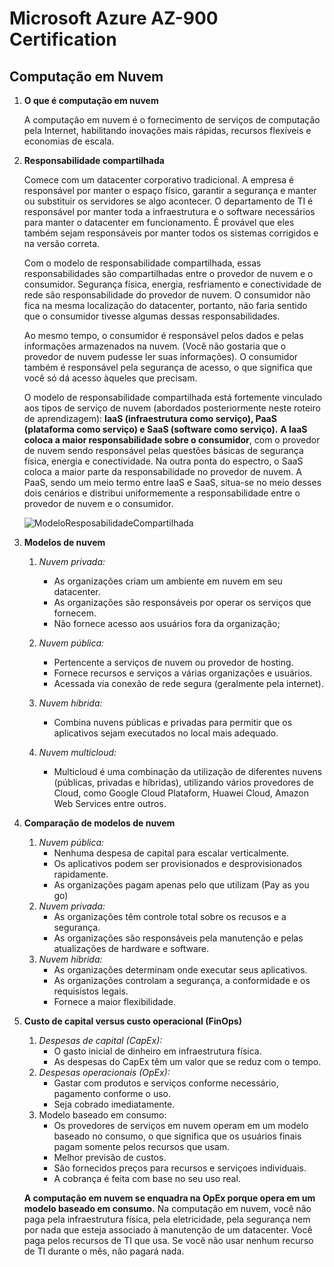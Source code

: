# Microsoft Azure AZ-900 Certification

 

## Computação em Nuvem

1. **O que é computação em nuvem**

   A computação em nuvem é o fornecimento de serviços de computação pela Internet, habilitando inovações mais rápidas, recursos flexíveis e economias de escala.

   

2. **Responsabilidade compartilhada**

   Comece com um datacenter corporativo tradicional. A empresa é responsável por manter o espaço físico, garantir a segurança e manter ou substituir os servidores se algo acontecer. O departamento de TI é responsável por manter toda a infraestrutura e o software necessários para manter o datacenter em funcionamento. É provável que eles também sejam responsáveis por manter todos os sistemas corrigidos e na versão correta.

   Com o modelo de responsabilidade compartilhada, essas responsabilidades são compartilhadas entre o provedor de nuvem e o consumidor. Segurança física, energia, resfriamento e conectividade de rede são responsabilidade do provedor de nuvem. O consumidor não fica na mesma localização do datacenter, portanto, não faria sentido que o consumidor tivesse algumas dessas responsabilidades.

   Ao mesmo tempo, o consumidor é responsável pelos dados e pelas informações armazenados na nuvem. (Você não gostaria que o provedor de nuvem pudesse ler suas informações). O consumidor também é responsável pela segurança de acesso, o que significa que você só dá acesso àqueles que precisam.

   

   O modelo de responsabilidade compartilhada está fortemente vinculado aos tipos de serviço de nuvem (abordados posteriormente neste roteiro de aprendizagem): **IaaS (infraestrutura como serviço), PaaS (plataforma como serviço) e SaaS (software como serviço).** **A IaaS coloca a maior responsabilidade sobre o consumidor**, com o provedor de nuvem sendo responsável pelas questões básicas de segurança física, energia e conectividade. Na outra ponta do espectro, o SaaS coloca a maior parte da responsabilidade no provedor de nuvem. A PaaS, sendo um meio termo entre IaaS e SaaS, situa-se no meio desses dois cenários e distribui uniformemente a responsabilidade entre o provedor de nuvem e o consumidor.

   

   ![ModeloResposabilidadeCompartilhada](https://learn.microsoft.com/pt-br/training/wwl-azure/describe-cloud-compute/media/shared-responsibility-b3829bfe.svg)

   

3. **Modelos de nuvem**

   1. *Nuvem privada:*

      - As organizações criam um ambiente em nuvem em seu datacenter.
      - As organizações são responsáveis por operar os serviços que fornecem.
      - Não fornece acesso aos usuários fora da organização;

   2. *Nuvem pública:*

      - Pertencente a serviços de nuvem ou provedor de hosting.
      - Fornece recursos e serviços a várias organizações e usuários.
      - Acessada via conexão de rede segura (geralmente pela internet).

   3. *Nuvem híbrida:*

      - Combina nuvens públicas e privadas para permitir que os aplicativos sejam executados no local mais adequado.

   4. *Nuvem multicloud:*

      -  Multicloud é uma combinação da utilização de diferentes nuvens (públicas, privadas e híbridas), utilizando vários provedores de Cloud, como Google Cloud Plataform, Huawei Cloud, Amazon Web Services entre outros.

      

4. **Comparação de modelos de nuvem**

   1. *Nuvem pública:* 
      - Nenhuma despesa de capital para escalar verticalmente.
      - Os aplicativos podem ser provisionados e desprovisionados rapidamente.
      - As organizações pagam apenas pelo que utilizam (Pay as you go)
   2. *Nuvem privada:*
      - As organizações têm controle total sobre os recusos e a segurança.
      - As organizações são responsáveis pela manutenção e pelas atualizações de hardware e software.
   3. *Nuvem híbrida:*
      - As organizações determinam onde executar seus aplicativos.
      - As organizações controlam a segurança, a conformidade e os requisistos legais.
      - Fornece a maior flexibilidade.

   

5. **Custo de capital versus custo operacional (FinOps)**

   1. *Despesas de capital (CapEx):*
      - O gasto inicial de dinheiro em infraestrutura física.
      - As despesas do CapEx têm um valor que se reduz com o tempo.
   2. *Despesas operacionais (OpEx):*
      - Gastar com produtos e serviços conforme necessário, pagamento conforme o uso.
      - Seja cobrado imediatamente.
   3. Modelo baseado em consumo:
      - Os provedores de serviços em nuvem operam em um modelo baseado no consumo, o que significa que os usuários finais pagam somente pelos recursos que usam.
      - Melhor previsão de custos.
      - São fornecidos preços para recursos e serviçoes individuais.
      - A  cobrança é feita com base no seu uso real.
      
      
   
   **A computação em nuvem se enquadra na OpEx porque opera em um modelo baseado em consumo.** Na computação em nuvem, você não paga pela infraestrutura física, pela eletricidade, pela segurança nem por nada que esteja associado à manutenção de um datacenter. Você paga pelos recursos de TI que usa. Se você não usar nenhum recurso de TI durante o mês, não pagará nada.
